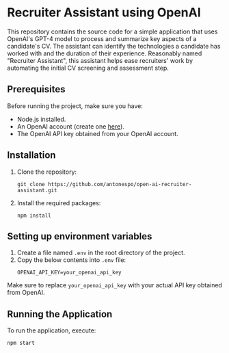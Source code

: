 # Recruiter Assistant using OpenAI

This repository contains the source code for a simple application that uses OpenAI's GPT-4 model to process and summarize key aspects of a candidate's CV. The assistant can identify the technologies a candidate has worked with and the duration of their experience. Reasonably named "Recruiter Assistant", this assistant helps ease recruiters' work by automating the initial CV screening and assessment step.

## Prerequisites

Before running the project, make sure you have:
- Node.js installed.
- An OpenAI account (create one [here](https://beta.openai.com/signup/)).
- The OpenAI API key obtained from your OpenAI account.

## Installation

1. Clone the repository:
    ```shell
    git clone https://github.com/antonespo/open-ai-recruiter-assistant.git
    ```

2. Install the required packages:
    ```shell
    npm install
    ```

## Setting up environment variables

1. Create a file named `.env` in the root directory of the project.
2. Copy the below contents into `.env` file:
    ```env
    OPENAI_API_KEY=your_openai_api_key
    ```

Make sure to replace `your_openai_api_key` with your actual API key obtained from OpenAI.

## Running the Application

To run the application, execute:
```shell
npm start
